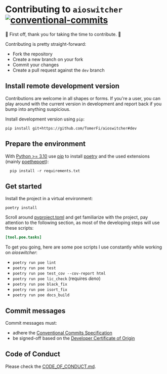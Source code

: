# Contributing to `aioswitcher`</br>[![conventional-commits]][0]

:clap: First off, thank you for taking the time to contribute. :clap:

Contributing is pretty straight-forward:

- Fork the repository
- Create a new branch on your fork
- Commit your changes
- Create a pull request against the `dev` branch

## Install remote development version

Contributions are welcome in all shapes or forms.
If you're a user, you can play around with the current version in development and report back if you bump into anything
suspicious.

Install development version using `pip`:

```shell
pip install git+https://github.com/TomerFi/aioswitcher#dev
```

## Prepare the environment

With [Python >= 3.10](https://www.python.org/) use [pip](https://pypi.org/project/pip/) to install
[poetry](https://poetry.eustace.io/) and the used extensions (mainly [poethepoet](https://github.com/nat-n/poethepoet)):

```shell
  pip install -r requirements.txt
```

## Get started

Install the project in a virtual environment:

```shell
poetry install
```

Scroll around [pyproject.toml](../pyproject.toml) and get familiarize with the project,
pay attention to the following section, as most of the developing steps will use these scripts:

```toml
[tool.poe.tasks]
```

To get you going, here are some poe scripts I use constantly while working on *aioswitcher*:

- `poetry run poe lint`
- `poetry run poe test`
- `poetry run poe test_cov --cov-report html`
- `poetry run poe lic_check` (requires *deno*)
- `poetry run poe black_fix`
- `poetry run poe isort_fix`
- `poetry run poe docs_build`

## Commit messages

Commit messages must:

- adhere the [Conventional Commits Specification][0]
- be signed-off based on the [Developer Certificate of Origin][1]

## Code of Conduct

Please check the [CODE_OF_CONDUCT.md](CODE_OF_CONDUCT.md).

<!-- Real Links -->
[0]: https://conventionalcommits.org
[1]: https://developercertificate.org
<!-- Badges Links -->
[conventional-commits]: https://img.shields.io/badge/Conventional%20Commits-1.0.0-yellow.svg
